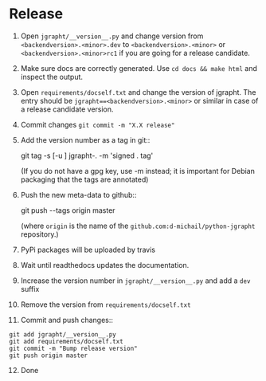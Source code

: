 
# Release

 1. Open `jgrapht/__version__.py` and change version from `<backendversion>.<minor>.dev` to 
    `<backendversion>.<minor>` or `<backendversion>.<minor>rc1` if you are going for a 
    release candidate.

 2. Make sure docs are correctly generated. Use `cd docs && make html` and inspect the 
    output.

 3. Open `requirements/docself.txt` and change the version of jgrapht. The entry should be 
    `jgrapht==<backendversion>.<minor>` or similar in case of a release candidate version.

 4. Commit changes
    `git commit -m "X.X release"`

 5. Add the version number as a tag in git::

    git tag -s [-u <key-id>] jgrapht-<backendversion>.<minor> -m 'signed <backendversion>.<minor> tag'

    (If you do not have a gpg key, use -m instead; it is important for
    Debian packaging that the tags are annotated)

 6. Push the new meta-data to github::

    git push --tags origin master

    (where ``origin`` is the name of the
    ``github.com:d-michail/python-jgrapht`` repository.)

 7. PyPi packages will be uploaded by travis

 8. Wait until readthedocs updates the documentation.

 9. Increase the version number in `jgrapht/__version__.py` and add a `dev` suffix

 10. Remove the version from `requirements/docself.txt`

 11. Commit and push changes::

    git add jgrapht/__version__.py
    git add requirements/docself.txt
    git commit -m "Bump release version"
    git push origin master

 12. Done

